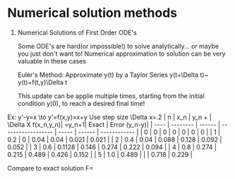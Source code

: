 # Numerical solution methods

1. Numerical Solutions of First Order ODE's
   
   Some ODE's are hard(or impossible!) to solve analytically... or maybe you just don't want to! Numerical approximation to solution can be very valuable in these cases

   Euler's Method: Approximate y(t) by a Taylor Series
   y(t+\Delta t)~ y(t)+f(t,y)\Delta t

   This update can be applie multiple times, starting from the initial condition y(0), to reach a desired final time!

Ex: y'-y=x
\to y'=f(x,y)=x+y
Use step size \Delta x=.2
|   n  |    x_n   | y_n +  | \Delta X f(x_n,y_n)| =y_n+1| Exact  | Error (y_n-y)|
| ---- | -------- | ------ | ------------------ | ----- | ------ | ------------ |
| 0    | 0        | 0      | 0                  | 0     | 0      | 0            |
| 1    | 0.2      | 0      | 0.04               | 0.04  | 0.021  | 0.021        |
| 2    | 0.4      | 0.04   | 0.088              | 0.128 | 0.092  | 0.052        |
| 3    | 0.6      | 0.1128 | 0.146              | 0.274 | 0.222  | 0.094        |
| 4    | 0.8      | 0.274  | 0.215              | 0.489 | 0.426  | 0.152        |
| 5    | 1.0      | 0.489  |                    |       | 0.718  | 0.229        |

Compare to exact solution 
    F= 
